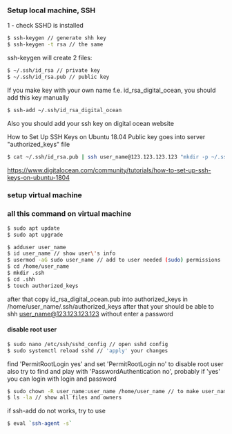 ### Setup local machine, SSH

1 - check SSHD is installed

```bash
$ ssh-keygen // generate shh key
$ ssh-keygen -t rsa // the same
```

ssh-keygen will create 2 files:
```bash
$ ~/.ssh/id_rsa // private key
$ ~/.ssh/id_rsa.pub // public key
```

If you make key with your own name f.e. id_rsa_digital_ocean, you should add this key manually
```bash
$ ssh-add ~/.ssh/id_rsa_digital_ocean
```

Also you should add your ssh key on digital ocean website

How to Set Up SSH Keys on Ubuntu 18.04
Public key goes into server "authorized_keys" file
```bash
$ cat ~/.ssh/id_rsa.pub | ssh user_name@123.123.123.123 "mkdir -p ~/.ssh && chmod 700 ~/.ssh && cat >> ~/.ssh/authorized_keys" // after than password is not needed
```

https://www.digitalocean.com/community/tutorials/how-to-set-up-ssh-keys-on-ubuntu-1804

### setup virtual machine

### all this command on virtual machine
```bash
$ sudo apt update
$ sudo apt upgrade

$ adduser user_name
$ id user_name // show user\'s info
$ usermod -aG sudo user_name // add to user needed (sudo) permissions
$ cd /home/user_name
$ mkdir .ssh
$ cd .shh
$ touch authorized_keys
```

after that copy id_rsa_digital_ocean.pub into authorized_keys in /home/user_name/.ssh/authorized_keys
after that your should be able to shh user_name@123.123.123.123 without enter a password

#### disable root user

```bash
$ sudo nano /etc/ssh/sshd_config // open sshd config
$ sudo systemctl reload sshd // 'apply' your changes
```

find 'PermitRootLogin yes' and set 'PermitRootLogin no' to disable root user
also try to find and play with 'PasswordAuthentication no', probably if 'yes' you can login with login and password

```bash
$ sudo chown -R user_name:user_name /home/user_name // to make user_name as owner of directory /home/user_name
$ ls -la // show all files and owners
```

if ssh-add do not works, try to use
```bash
$ eval `ssh-agent -s`
```

